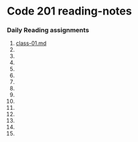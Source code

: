 # Code 201 reading-notes
### Daily Reading assignments

1. [class-01.md](https://github.com/MFierro25/reading-notes/blob/main/class-01.md)
2.
3.
4.
5.
6.
7.
8.
9.
10.
11.
12.
13.
14.
15.
